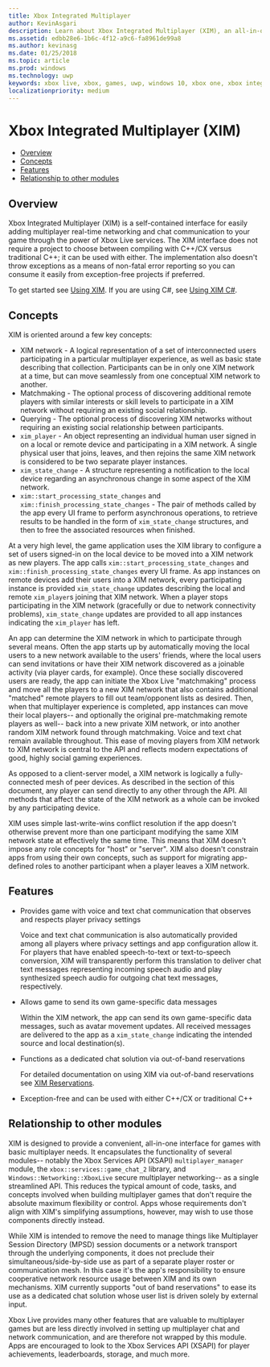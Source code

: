 ```yaml
---
title: Xbox Integrated Multiplayer
author: KevinAsgari
description: Learn about Xbox Integrated Multiplayer (XIM), an all-in-one multiplayer/networking/chat solution for Xbox Live games.
ms.assetid: edbb28e6-1b6c-4f12-a9c6-fa8961de99a8
ms.author: kevinasg
ms.date: 01/25/2018
ms.topic: article
ms.prod: windows
ms.technology: uwp
keywords: xbox live, xbox, games, uwp, windows 10, xbox one, xbox integrated multiplayer
localizationpriority: medium
---
```

# Xbox Integrated Multiplayer (XIM)

- [Overview](#overview)
- [Concepts](#concepts)
- [Features](#features)
- [Relationship to other modules](#relationship-to-other-modules)

## Overview

Xbox Integrated Multiplayer (XIM) is a self-contained interface for easily adding multiplayer real-time networking and chat communication to your game through the power of Xbox Live services. The XIM interface does not require a project to choose between compiling with C++/CX versus traditional C++; it can be used with either. The implementation also doesn't throw exceptions as a means of non-fatal error reporting so you can consume it easily from exception-free projects if preferred.

To get started see [Using XIM](xbox-integrated-multiplayer/using-xim.md). If you are using C#, see [Using XIM C#](xbox-integrated-multiplayer/using-xim-cs.md).

## Concepts

XIM is oriented around a few key concepts:

- XIM network - A logical representation of a set of interconnected users participating in a particular multiplayer experience, as well as basic state describing that collection. Participants can be in only one XIM network at a time, but can move seamlessly from one conceptual XIM network to another.
- Matchmaking - The optional process of discovering additional remote players with similar interests or skill levels to participate in a XIM network without requiring an existing social relationship.
- Querying - The optional process of discovering XIM networks without requiring an existing social relationship between participants.
- `xim_player` - An object representing an individual human user signed in on a local or remote device and participating in a XIM network. A single physical user that joins, leaves, and then rejoins the same XIM network is considered to be two separate player instances.
- `xim_state_change` - A structure representing a notification to the local device regarding an asynchronous change in some aspect of the XIM network.
- `xim::start_processing_state_changes` and `xim::finish_processing_state_changes` - The pair of methods called by the app every UI frame to perform asynchronous operations, to retrieve results to be handled in the form of `xim_state_change` structures, and then to free the associated resources when finished.

At a very high level, the game application uses the XIM library to configure a set of users signed-in on the local device to be moved into a XIM network as new players. The app calls `xim::start_processing_state_changes` and `xim::finish_processing_state_changes` every UI frame. As app instances on remote devices add their users into a XIM network, every participating instance is provided `xim_state_change` updates describing the local and remote `xim_player`s joining that XIM network. When a player stops participating in the XIM network (gracefully or due to network connectivity problems), `xim_state_change` updates are provided to all app instances indicating the `xim_player` has left.

An app can determine the XIM network in which to participate through several means. Often the app starts up by automatically moving the local users to a new network available to the users' friends, where the local users can send invitations or have their XIM network discovered as a joinable activity (via player cards, for example). Once these socially discovered users are ready, the app can initiate the Xbox Live "matchmaking" process and move all the players to a new XIM network that also contains additional "matched" remote players to fill out team/opponent lists as desired. Then, when that multiplayer experience is completed, app instances can move their local players-- and optionally the original pre-matchmaking remote players as well-- back into a new private XIM network, or into another random XIM network found through matchmaking. Voice and text chat remain available throughout. This ease of moving players from XIM network to XIM network is central to the API and reflects modern expectations of good, highly social gaming experiences.

As opposed to a client-server model, a XIM network is logically a fully-connected mesh of peer devices. As described in the section of this document, any player can send directly to any other through the API. All methods that affect the state of the XIM network as a whole can be invoked by any participating device.

XIM uses simple last-write-wins conflict resolution if the app doesn't otherwise prevent more than one participant modifying the same XIM network state at effectively the same time. This means that XIM doesn't impose any role concepts for "host" or "server". XIM also doesn't constrain apps from using their own concepts, such as support for migrating app-defined roles to another participant when a player leaves a XIM network.

## Features

- Provides game with voice and text chat communication that observes and respects player privacy settings

    Voice and text chat communication is also automatically provided among all players where privacy settings and app configuration allow it. For players that have enabled speech-to-text or text-to-speech conversion, XIM will transparently perform this translation to deliver chat text messages representing incoming speech audio and play synthesized speech audio for outgoing chat text messages, respectively.

- Allows game to send its own game-specific data messages

    Within the XIM network, the app can send its own game-specific data messages, such as avatar movement updates. All received messages are delivered to the app as a `xim_state_change` indicating the intended source and local destination(s).

- Functions as a dedicated chat solution via out-of-band reservations

    For detailed documentation on using XIM via out-of-band reservations see [XIM Reservations](xbox-integrated-multiplayer/xim-reservations.md).

- Exception-free and can be used with either C++/CX or traditional C++

## Relationship to other modules

XIM is designed to provide a convenient, all-in-one interface for games with basic multiplayer needs. It encapsulates the functionality of several modules-- notably the Xbox Services API (XSAPI) `multiplayer_manager` module, the `xbox::services::game_chat_2` library, and `Windows::Networking::XboxLive` secure multiplayer networking-- as a single streamlined API. This reduces the typical amount of code, tasks, and concepts involved when building multiplayer games that don't require the absolute maximum flexibility or control. Apps whose requirements don't align with XIM's simplifying assumptions, however, may wish to use those components directly instead.

While XIM is intended to remove the need to manage things like Multiplayer Session Directory (MPSD) session documents or a network transport through the underlying components, it does not preclude their simultaneous/side-by-side use as part of a separate player roster or communication mesh. In this case it's the app's responsibility to ensure cooperative network resource usage between XIM and its own mechanisms. XIM currently supports "out of band reservations" to ease its use as a dedicated chat solution whose user list is driven solely by external input.

Xbox Live provides many other features that are valuable to multiplayer games but are less directly involved in setting up multiplayer chat and network communication, and are therefore not wrapped by this module. Apps are encouraged to look to the Xbox Services API (XSAPI) for player achievements, leaderboards, storage, and much more.
